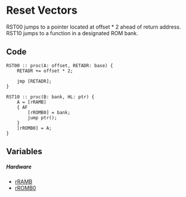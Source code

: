 # Reset Vectors
RST00 jumps to a pointer located at offset * 2 ahead of return address.
RST10 jumps to a function in a designated ROM bank.
## Code
```
RST00 :: proc(A: offset, RETADR: base) {
	RETADR += offset * 2;
	
	jmp [RETADR];
}

RST10 :: proc(B: bank, HL: ptr) {
	A = [rRAMB]
	{ AF
		[rROMB0] = bank;
		jump ptr();
	}
	[rROMB0] = A;
}
```
## Variables
##### Hardware
- [rRAMB](variables/hardware/MBC5.md)
- [rROMB0](variables/hardware/MBC5.md)